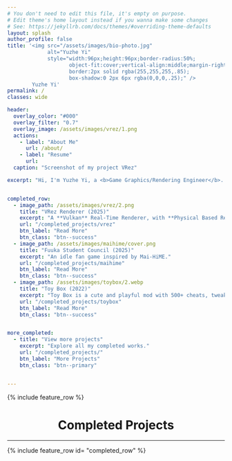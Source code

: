 ```yaml
---
# You don't need to edit this file, it's empty on purpose.
# Edit theme's home layout instead if you wanna make some changes
# See: https://jekyllrb.com/docs/themes/#overriding-theme-defaults
layout: splash
author_profile: false
title: '<img src="/assets/images/bio-photo.jpg"
             alt="Yuzhe Yi"
             style="width:96px;height:96px;border-radius:50%;
                    object-fit:cover;vertical-align:middle;margin-right:12px;
                    border:2px solid rgba(255,255,255,.85);
                    box-shadow:0 2px 6px rgba(0,0,0,.25);" />
        Yuzhe Yi'
permalink: / 
classes: wide

header:
  overlay_color: "#000"
  overlay_filter: "0.7"
  overlay_image: /assets/images/vrez/1.png
  actions:
    - label: "About Me"
      url: /about/
    - label: "Resume"
      url:
  caption: "Screenshot of my project VRez"

excerpt: "Hi, I'm Yuzhe Yi, a <b>Game Graphics/Rendering Engineer</b>. I'm currently pursuing my Master's degree in Computing Science at University of Alberta."


completed_row:
  - image_path: /assets/images/vrez/2.png
    title: "VRez Renderer (2025)"
    excerpt: "A **Vulkan** Real-Time Renderer, with **Physical Based Rendering**, **Image Based Lighting**,**Forward + Deferred Pipelines**, **Shadow Map**, and **FXAA**."
    url: "/completed_projects/vrez"
    btn_label: "Read More"
    btn_class: "btn--success"
  - image_path: /assets/images/maihime/cover.png
    title: "Fuuka Student Council (2025)"
    excerpt: "An idle fan game inspired by Mai-HiME."
    url: "/completed_projects/maihime"
    btn_label: "Read More"
    btn_class: "btn--success"
  - image_path: /assets/images/toybox/2.webp
    title: "Toy Box (2022)"
    excerpt: "Toy Box is a cute and playful mod with 500+ cheats, tweaks and quality of life improvements for Pathfinder: WoTR."
    url: "/completed_projects/toybox"
    btn_label: "Read More"
    btn_class: "btn--success"


more_completed:
  - title: "View more projects"
    excerpt: "Explore all my completed works."
    url: "/completed_projects/"
    btn_label: "More Projects"
    btn_class: "btn--primary"


---
```


{% include feature_row %}

<h1><center>Completed Projects</center></h1>
<hr/>

{% include feature_row id= "completed_row" %}

